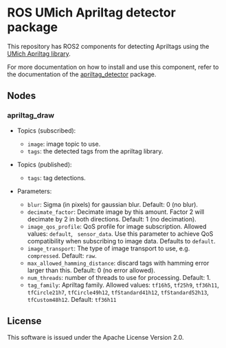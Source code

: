 # ROS UMich Apriltag detector package

This repository has ROS2 components for detecting Apriltags using the
[UMich Apriltag library](https://april.eecs.umich.edu/software/apriltag).

For more documentation on how to install and use this component, refer to the documentation
of the [apriltag_detector](https://github.com/ros-misc-utilities/apriltag_detector) package.

## Nodes

### apriltag\_draw

- Topics (subscribed):

    - ``image``: image topic to use.
    - ``tags``: the detected tags from the apriltag library.

- Topics (published):

    - ``tags``: tag detections.

- Parameters:

    - ``blur``: Sigma (in pixels) for gaussian blur. Default: 0 (no blur).
    - ``decimate_factor``: Decimate image by this amount. Factor 2 will decimate by 2 in both directions.
        Default: 1 (no decimation).
    - ``image_qos_profile``: QoS profile for image subscription. Allowed values: ``default``, `` sensor_data``.
        Use this parameter to achieve QoS compatibility when subscribing to image data. Defaults to ``default``. 
    - ``image_transport``: The type of image transport to use, e.g. ``compressed``. Default: ``raw``.
    - ``max_allowed_hamming_distance``: discard tags with hamming error larger than this.
        Default: 0 (no error allowed).
    - ``num_threads``: number of threads to use for processing. Default: 1.
    - ``tag_family``: Apriltag family. Allowed values: ``tf16h5``, ``tf25h9``, ``tf36h11``,
        ``tfCircle21h7``, ``tfCircle49h12``, ``tfStandard41h12``, ``tfStandard52h13``, ``tfCustom48h12``.
        Default: ``tf36h11``


## License

This software is issued under the Apache License Version 2.0.
